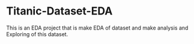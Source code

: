 # Titanic-Dataset-EDA
This is an EDA project that is make EDA of dataset and make analysis and Exploring of this dataset.
